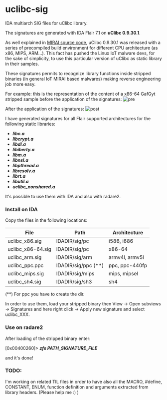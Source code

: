 # uclibc-sig
IDA multiarch SIG files for uClibc library.

The signatures are generated with IDA Flair 7.1 on **uClibc 0.9.30.1**.

As well explained in [MIRAI source code](https://github.com/jgamblin/Mirai-Source-Code/blob/master/ForumPost.md), uClibc 0.9.30.1 was released with a series of precompiled build environment for different CPU architecture (as x86, MIPS, ARM...). This fact has pushed the Linux IoT malware devs, for the sake of simplicity, to use this particular version of uClibc as static library in their samples.

These signatures permits to recognize library functions inside stripped binaries (in general IoT MIRAI based malwares) making reverse engineering job more easy.

For example:
this is the representation of the content of a x86-64 GafGyt stripped sample before the application of the signatures:
![pre](https://raw.githubusercontent.com/oliveriandrea/uclibc-sig/master/pre.png)

After the application of the signatures:
![post](https://raw.githubusercontent.com/oliveriandrea/uclibc-sig/master/post.png)

I have generated signatures for all Flair supported architectures for the following static libraries:
* ***libc.a***
* ***libcrypt.a***
* ***libdl.a***
* ***libiberty.a***
* ***libm.a***
* ***libnsl.a***
* ***libpthread.a***
* ***libresolv.a***
* ***librt.a***
* ***libutil.a***
* ***uclibc_nonshared.a***

It's possible to use them with IDA and also with radare2.

### Install on IDA
Copy the files in the following locations:

File | Path | Architecture
------------ | ------------- | --------
uclibc_x86.sig | IDADIR/sig/pc | i586, i686
uclibc_x86-64.sig | IDADIR/sig/pc | x86-64
uclibc_arm.sig | IDADIR/sig/arm | armv4l, armv5l
uclibc_ppc.ppc | IDADIR/sig/ppc (**) | ppc, ppc-440fp
uclibc_mips.sig | IDADIR/sig/mips | mips, mipsel
uclibc_sh4.sig | IDADIR/sig/sh3 | sh4

(**) For ppc you have to create the dir.

In order to use them, load your stripped binary then View -> Open subviews ->  Signatures and here right click -> Apply new signature and select uclibc_XXX.
 
 ### Use on radare2
 After loading of the stripped binary enter:
 
 \[0x00400260]> ***zfs PATH_SIGNATURE_FILE***
 
 and it's done!
 
 ### TODO:
 I'm working on related TIL files in order to have also all the MACRO, #define, CONSTANT, ENUM, function definition and arguments extracted from library headers. (Please help me :) )
